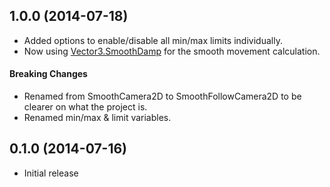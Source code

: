 <a name="1.0.0"></a>
## 1.0.0 (2014-07-18)

* Added options to enable/disable all min/max limits individually.
* Now using [Vector3.SmoothDamp](http://docs.unity3d.com/ScriptReference/Vector3.SmoothDamp.html) for the smooth movement calculation.

#### Breaking Changes

* Renamed from SmoothCamera2D to SmoothFollowCamera2D to be clearer on what the project is.
* Renamed min/max & limit variables.


<a name="0.1.0"></a>
## 0.1.0 (2014-07-16)

* Initial release
